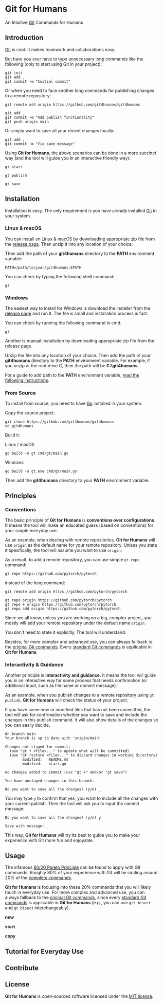 # Git for Humans

An Intuitive [Git](https://git-scm.com/) Commands for Humans

## Introduction

[Git](https://git-scm.com/) is cool. It makes teamwork and collaborations easy.

But have you ever have to type unnecessary long commands like the following (only to start using Git in your project):

```shell
git init 
git add .
git commit -m "Initial commit"
```

Or when you need to face another long commands for publishing changes to a remote repository:

```shell
git remote add origin https://github.com/git4humans/git4humans

git add .
git commit -m "Add publish functionality" 
git push origin main
```

Or simply want to save all your recent changes locally:

```shell
git add .
git commit -m "fix save message"
```

Using **Git for Humans**, the above scenarios can be done in a more succinct way (and the tool will guide you in an interactive friendly way):

```shell 
gt start 
```

```shell 
gt publish
```

```shell
gt save
```
## Installation 

Installation is easy. The only requirement is you have already installed [Git](https://git-scm.com/book/en/v2/Getting-Started-Installing-Git) in your system.

### Linux & macOS 

You can install on Linux & macOS by downloading appropriate zip file from the [release page](https://github.com/git4humans/git4humans/releases). Then unzip it into any location of your choice.

Then add the path of your **git4humans** directory to the **PATH** environment variable:

```shell
PATH=/path/to/your/git4humans:$PATH
```
You can check by typing the following shell command:

```shell
gt
```

### Windows

The easiest way to install for Windows is download the installer from the [release page](https://github.com/git4humans/git4humans/releases) and run it. The file is small and installation process is fast. 

You can check by running the following command in cmd:

```shell
gt
```

Another is manual installation by downloading appropriate zip file from the [release page](https://github.com/git4humans/git4humans/releases). 

Unzip the file into any location of your choice. Then add the path of your **git4humans** directory to the **PATH** environment variable. For example, if you unzip at the root drive C, then the path will be **C:\git4humans**.

For a guide to add path to the **PATH** environment variable, [read the following instructions](https://www.architectryan.com/2018/03/17/add-to-the-path-on-windows-10/).

### From Source

To install from source, you need to have [Go](https://go.dev/dl/) installed in your system.

Copy the source project:

```shell
git clone https://github.com/git4humans/git4humans
cd git4humans 
```
Build it:

Linux / macOS

```shell
go build -o gt cmd/gt/main.go
```

Windows 

```shell
go build -o gt.exe cmd/gt/main.go
```

Then add the **git4humans** directory to your **PATH** environment variable.

## Principles

### Conventions
The basic principle of **Git for Humans** is **conventions over configurations**. It means the tool will make an educated guess (based on conventions) for your simple everyday use. 

As an example, when dealing with remote repositories, **Git for Humans** will use `origin` as the default name for your remote repository. Unless you state it spesifically, the tool will assume you want to use `origin`. 

As a result, to add a remote repository, you can use simple `gt repo` command:

```shell 
gt repo https://github.com/pytorch/pytorch 
```

instead of the long command:

```
git remote add origin https://github.com/pytorch/pytorch

gt repo origin https://github.com/pytorch/pytorch
gt repo + origin https://github.com/pytorch/pytorch
gt repo add origin https://github.com/pytorch/pytorch
```

Since we all know, unless you are working on a big, complex project, you mostly will add your remote repository under the default name `origin`. 

You don't need to state it explicitly. The tool will understand.

Besides, for more complex and advanced use, you can always fallback to the [original Git commands](https://git-scm.com/docs). Every [standard Git commands](https://git-scm.com/docs) is applicable in **Git for Humans**.

### Interactivity & Guidance

Another principle is **interactivity and guidance**. It means the tool will guide you in an interactive way for some process that needs confirmation (or additional input, such as file name or commit message).

As an example, when you publish changes to a remote repository using `gt publish`, **Git for Humans** will check the status of your project. 

If you have some new or modified files that has not been committed, the tool will ask for confirmation whether you want to save and include the changes in this publish command. It will also show details of the changes so you can easily decide.

```shell
On branch main
Your branch is up to date with 'origin/main'.

Changes not staged for commit:
  (use "gt + <file>..." to update what will be committed)
  (use "gt restore <file>..." to discard changes in working directory)
        modified:   README.md
        modified:   start.go

no changes added to commit (use "gt +" and/or "gt save")

You have unstaged changes in this branch.

Do you want to save all the changes? (y/n) _
```
You may type `y` to confirm that yes, you want to include all the changes with your current publish. Then the tool will ask you to input the commit message.

```shell
Do you want to save all the changes? (y/n) y

Save with message: _
```

This way, **Git for Humans** will try its best to guide you to make your experience with Git more fun and enjoyable.

## Usage 

The infamous [80/20 Pareto Principle](https://en.wikipedia.org/wiki/Pareto_principle) can be found to apply with Git commands. Roughly 80% of your experience with Git will be circling around 20% of the [complete commands](https://git-scm.com/docs).

**Git for Humans** is focusing into these 20% commands that you will likely touch in everyday use. For more complex and advanced use, you can always fallback to the [original Git commands](https://git-scm.com/docs), since every [standard Git commands](https://git-scm.com/docs) is applicable in **Git for Humans** (e.g., you can use `git bisect` and `gt bisect` interchangeably).

**new** 

**start**

**copy**

## Tutorial for Everyday Use

## Contribute 

## License 

**Git for Humans** is open-sourced software licensed under the [MIT license](https://opensource.org/licenses/MIT).